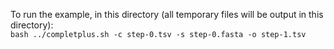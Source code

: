 To run the example, in this directory (all temporary files will be output in this directory): <br>
``` bash ../completplus.sh -c step-0.tsv -s step-0.fasta -o step-1.tsv ```
